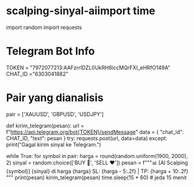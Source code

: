 # scalping-sinyal-aiimport time
import random
import requests

# Telegram Bot Info
TOKEN = "7972077213:AAFzrrlDZL0UkRH6iccMQrFXI_eHRfO149A"
CHAT_ID ="6303041882"

# Pair yang dianalisis
pair = ['XAUUSD', 'GBPUSD', 'USDJPY']

def kirim_telegram(pesan):
    url = f"https://api.telegram.org/bot{TOKEN}/sendMessage"
    data = {
        "chat_id": CHAT_ID,
        "text": pesan
    }
    try:
        requests.post(url, data=data)
    except:
        print("Gagal kirim sinyal ke Telegram.")

while True:
    for symbol in pair:
        harga = round(random.uniform(1900, 2000), 2)
        sinyal = random.choice(['BUY 💚', 'SELL ❤️'])
        pesan = f"""📊 [AI Scalping {symbol}]
{sinyal} di harga {harga}
SL: {harga - 5:.2f} | TP: {harga + 10:.2f}
"""
        print(pesan)
        kirim_telegram(pesan)
    time.sleep(15 * 60)  # jeda 15 menit